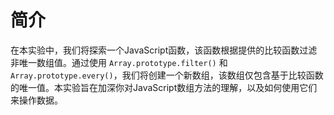 # 简介

在本实验中，我们将探索一个JavaScript函数，该函数根据提供的比较函数过滤非唯一数组值。通过使用 `Array.prototype.filter()` 和 `Array.prototype.every()`，我们将创建一个新数组，该数组仅包含基于比较函数的唯一值。本实验旨在加深你对JavaScript数组方法的理解，以及如何使用它们来操作数据。
